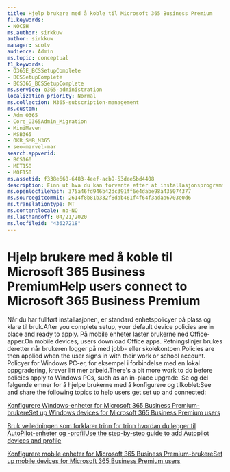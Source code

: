 ```yaml
---
title: Hjelp brukere med å koble til Microsoft 365 Business Premium
f1.keywords:
- NOCSH
ms.author: sirkkuw
author: sirkkuw
manager: scotv
audience: Admin
ms.topic: conceptual
f1_keywords:
- O365E_BCSSetupComplete
- BCSSetupComplete
- BCS365_BCSSetupComplete
ms.service: o365-administration
localization_priority: Normal
ms.collection: M365-subscription-management
ms.custom:
- Adm_O365
- Core_O365Admin_Migration
- MiniMaven
- MSB365
- OKR_SMB_M365
- seo-marvel-mar
search.appverid:
- BCS160
- MET150
- MOE150
ms.assetid: f338e660-6483-4eef-acb9-53dee5bd4408
description: Finn ut hva du kan forvente etter at installasjonsprogrammet for Business Cloud Suite er fullført, og standard enhetspolicyer er på plass og klare til bruk.
ms.openlocfilehash: 375a46fd946b42dc391ff6e4dabe98a435074377
ms.sourcegitcommit: 2614f8b81b332f8dab461f4f64f3adaa6703e0d6
ms.translationtype: MT
ms.contentlocale: nb-NO
ms.lasthandoff: 04/21/2020
ms.locfileid: "43627218"
---
```

# <a name="help-users-connect-to-microsoft-365-business-premium"></a><span data-ttu-id="94da8-103">Hjelp brukere med å koble til Microsoft 365 Business Premium</span><span class="sxs-lookup"><span data-stu-id="94da8-103">Help users connect to Microsoft 365 Business Premium</span></span>

<span data-ttu-id="94da8-104">Når du har fullført installasjonen, er standard enhetspolicyer på plass og klare til bruk.</span><span class="sxs-lookup"><span data-stu-id="94da8-104">After you complete setup, your default device policies are in place and ready to apply.</span></span> <span data-ttu-id="94da8-105">På mobile enheter laster brukerne ned Office-apper.</span><span class="sxs-lookup"><span data-stu-id="94da8-105">On mobile devices, users download Office apps.</span></span> <span data-ttu-id="94da8-106">Retningslinjer brukes deretter når brukeren logger på med jobb- eller skolekontoen.</span><span class="sxs-lookup"><span data-stu-id="94da8-106">Policies are then applied when the user signs in with their work or school account.</span></span> <span data-ttu-id="94da8-107">Policyer for Windows PC-er, for eksempel i forbindelse med en lokal oppgradering, krever litt mer arbeid.</span><span class="sxs-lookup"><span data-stu-id="94da8-107">There's a bit more work to do before policies apply to Windows PCs, such as an in-place upgrade.</span></span> <span data-ttu-id="94da8-108">Se og del følgende emner for å hjelpe brukerne med å konfigurere og tilkoblet:</span><span class="sxs-lookup"><span data-stu-id="94da8-108">See and share the following topics to help users get set up and connected:</span></span>
  
[<span data-ttu-id="94da8-109">Konfigurere Windows-enheter for Microsoft 365 Business Premium-brukere</span><span class="sxs-lookup"><span data-stu-id="94da8-109">Set up Windows devices for Microsoft 365 Business Premium users</span></span>](set-up-windows-devices.md)
  
[<span data-ttu-id="94da8-110">Bruk veiledningen som forklarer trinn for trinn hvordan du legger til AutoPilot-enheter og -profil</span><span class="sxs-lookup"><span data-stu-id="94da8-110">Use the step-by-step guide to add Autopilot devices and profile</span></span>](add-autopilot-devices-and-profile.md)
  
[<span data-ttu-id="94da8-111">Konfigurere mobile enheter for Microsoft 365 Business Premium-brukere</span><span class="sxs-lookup"><span data-stu-id="94da8-111">Set up mobile devices for Microsoft 365 Business Premium users</span></span>](set-up-mobile-devices.md)
  


